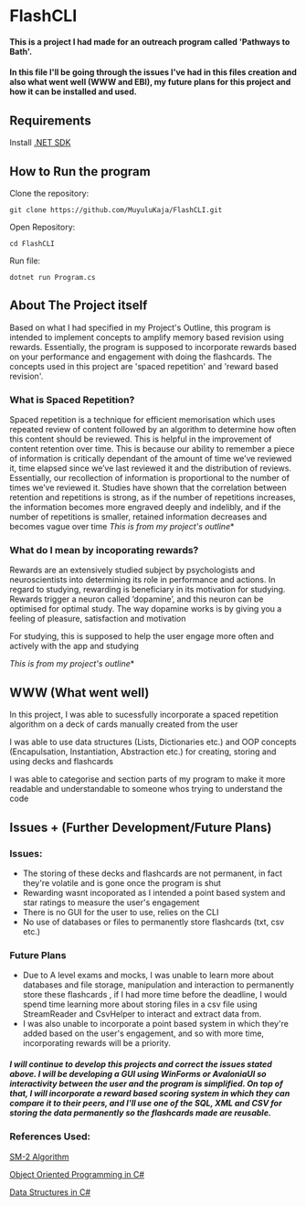 # FlashCLI 
#### This is a project I had made for an outreach program called 'Pathways to Bath'.
#### In this file I'll be going through the issues I've had in this files creation and also what went well (WWW and EBI), my future plans for this project and how it can be installed and used.

## Requirements
Install [.NET SDK](https://dotnet.microsoft.com/en-us/download)


## How to Run the program
Clone the repository:
```
git clone https://github.com/MuyuluKaja/FlashCLI.git
```

Open Repository:
```
cd FlashCLI
```

Run file:
```
dotnet run Program.cs
```

## About The Project itself
Based on what I had specified in my Project's Outline, this program is intended to implement concepts to amplify memory 
based revision using rewards. Essentially, the program is supposed to incorporate rewards based on your performance and engagement 
with doing the flashcards. The concepts used in this project are 'spaced repetition' and 'reward based revision'.
### What is Spaced Repetition? 
Spaced repetition is a technique for efficient memorisation which uses repeated review of content followed by an algorithm to determine how often this content should be reviewed. This is helpful in the improvement of content retention over time. This is because our ability to remember a piece of information is critically dependant of the amount of time we’ve reviewed it, time elapsed since we’ve last reviewed it and the distribution of reviews. Essentially, our recollection of information is proportional to the number of times we’ve reviewed it. Studies have shown that the correlation between retention and repetitions is strong, as if the number of repetitions increases, the information becomes more engraved deeply and indelibly, and if the number of repetitions is smaller, retained information decreases and becomes vague over time
*This is from my project's outline**

### What do I mean by incoporating rewards?
Rewards are an extensively studied subject by psychologists and neuroscientists into determining its role in performance and actions. In regard to studying, rewarding is beneficiary in its motivation for studying. Rewards trigger a neuron called ‘dopamine’, and this neuron can be optimised for optimal study. The way dopamine works is by giving you a feeling of pleasure, satisfaction and motivation 

For studying, this is supposed to help the user engage more often and actively with the app and studying

*This is from my project's outline**

## WWW (What went well)
In this project, I was able to sucessfully incorporate a spaced repetition algorithm on a deck of cards manually created from the user

I was able to use data structures (Lists, Dictionaries etc.) and OOP concepts (Encapulsation, Instantiation, Abstraction etc.) 
for creating, storing and using decks and flashcards

I was able to categorise and section parts of my program to make it more readable and understandable to someone whos trying to understand the code

## Issues + (Further Development/Future Plans)
### Issues: 
- The storing of these decks and flashcards are not permanent, in fact they're volatile and is gone once the program is shut
- Rewarding wasnt incoporated as I intended a point based system and star ratings to measure the user's engagement
- There is no GUI for the user to use, relies on the CLI
- No use of databases or files to permanently store flashcards (txt, csv etc.)

### Future Plans
- Due to A level exams and mocks, I was unable to learn more about databases and file storage, manipulation and interaction to permanently store these flashcards
, if I had more time before the deadline, I would spend time learning more about storing files in a csv file using StreamReader and CsvHelper to interact and extract data from. 
- I was also unable to incorporate a point based system in which they're added based on the user's engagement, and so with more time, incorporating rewards will be a priority.
##### I will continue to develop this projects and correct the issues stated above. I will be developing a GUI using WinForms or AvaloniaUI so interactivity between the user and the program is simplified. On top of that, I will incorporate a reward based scoring system in which they can compare it to their peers, and I'll use one of the SQL, XML and CSV for storing the data permanently so the flashcards made are reusable.



### References Used: 
[SM-2 Algorithm](https://github.com/thyagoluciano/sm2)

[Object Oriented Programming in C#](https://www.w3schools.com/cs/cs_oop.php)

[Data Structures in C#](https://learn.microsoft.com/en-us/dotnet/standard/collections/)





